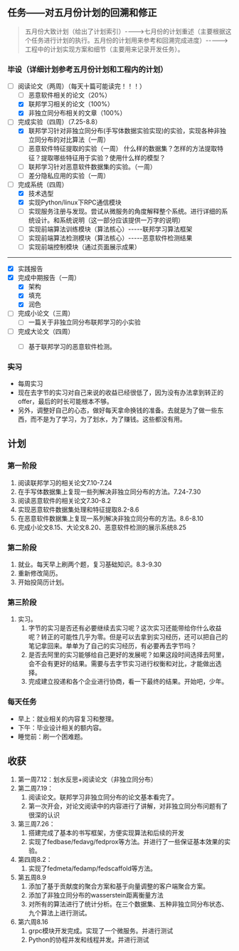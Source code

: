## 任务——对五月份计划的回溯和修正

> 五月份大致计划（给出了计划索引）---->七月份的计划重述（主要根据这个任务进行计划的执行。五月份的计划用来参考和回溯完成进度）-----> 工程中的计划实现方案和细节（主要用来记录开发任务）。

### 毕设（详细计划参考五月份计划和工程内的计划）
* [ ] 阅读论文（两周）（每天十篇可能读完！！！）
  * [ ] 恶意软件相关的论文（20%）
  * [x] 联邦学习相关的论文（100%）
  * [x] 非独立同分布相关的文章（100%）
* [ ] 完成实验（四周）（7.25-8.8）
  * [x] 联邦学习针对非独立同分布(手写体数据实验实现)的实验，实现各种非独立同分布的对比算法（一周）
  * [ ] 恶意软件特征提取的实验（一周） 什么样的数据集？怎样的方法提取特征？提取哪些特征用于实验？使用什么样的模型？
  * [ ] 联邦学习针对恶意软件数据集的实验。（一周）
  * [ ] 差分隐私应用的实验（一周）
* [ ] 完成系统（四周）
  * [x] 技术选型
  * [x] 实现Python/linux下RPC通信模块
  * [ ] 实现服务注册与发现。尝试从微服务的角度解释整个系统。进行详细的系统设计。和系统说明（这一部分应该提供一万字的说明）
  * [ ] 实现前端算法训练模块（算法核心）-----联邦学习算法框架
  * [ ] 实现前端算法检测模块（算法核心）-----恶意软件检测结果
  * [ ] 实现前端控制模块（通过页面展示成果）

----------------------------------------------
* [x] 实践报告
* [x] 完成中期报告（一周）
  * [x] 架构
  * [x] 填充
  * [x] 润色
* [ ] 完成小论文（三周）
  * [ ] 一篇关于非独立同分布联邦学习的小实验
* [ ] 完成大论文（四周）
  * [ ] 基于联邦学习的恶意软件检测。


### ~~实习~~

* 每周实习
* 现在去字节的实习对自己来说的收益已经很低了，因为没有办法拿到转正的offer，最后的时长可能根本不够。
* 另外，调整好自己的心态，做好每天拿命换钱的准备。去就是为了做一些东西，而不是为了学习，为了划水，为了赚钱。这些都没有用。


## 计划

### 第一阶段
1. 阅读联邦学习的相关论文7.10-7.24
2. 在手写体数据集上复现一些列解决非独立同分布的方法。7.24-7.30
3. 阅读恶意软件的相关论文7.30-8.2
4. 实现恶意软件数据集处理和特征提取8.2-8.6
5. 在恶意软件数据集上复现一系列解决非独立同分布的方法。8.6-8.10
6. 完成小论文8.15、大论文8.20、恶意软件检测的展示系统8.25

### 第二阶段


1. 就业。每天早上刷两个题，复习基础知识。8.3-9.30 
2. 重新修改简历。
3. 开始投简历计划。

### 第三阶段
1. 实习。
   1. 字节的实习是否还有必要继续去实习呢？这次实习还能带给你什么收益呢？转正的可能性几乎为零。但是可以去拿到实习经历，还可以把自己的笔记拿回来。单单为了自己的实习经历，有必要再去字节吗？
   2. 是否去阿里的实习能够给自己更好的发展呢？如果这段时间选择去阿里，会不会有更好的结果。需要与去字节实习进行权衡和对比，才能做出选择。
   3. 完成建立投递和各个企业进行协商，看一下最终的结果。开始吧，少年。

### 每天任务

* 早上：就业相关的内容复习和整理。
* 下午：毕业设计相关的额内容。
* 睡觉前：刷一个困难题。


## 收获

1. 第一周7.12：划水反思+阅读论文（非独立同分布）
2. 第二周7.19：
   1. 阅读论文。联邦学习非独立同分布的论文基本看完了。
   2. 第一次开会，对论文阅读中的内容进行了讲解，对非独立同分布问题有了很深的认识
3. 第三周7.26：
   1. 搭建完成了基本的书写框架，方便实现算法和后续的开发
   2. 实现了fedbase/fedavg/fedprox等方法。并进行了一些保证基本效果的实验。
4. 第四周8.2：
   1. 实现了fedmeta/fedamp/fedscaffold等方法。
5. 第五周8.9
   1. 添加了基于贡献度的聚合方案和基于向量调整的客户端聚合方案。
   2. 添加了非独立同分布的wasserstein距离衡量方法
   3. 对所有的算法进行了统计分析。在三个数据集、五种非独立同分布状态、九个算法上进行测试。
6. 第六周8.16
   1. grpc模块开发完成。实现了一个微服务。并进行测试
   2. Python的协程并发和线程并发。并进行测试
